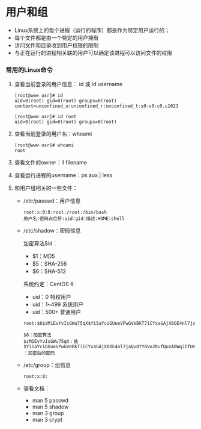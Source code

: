 # 用户和组

- Linux系统上的每个进程（运行的程序）都是作为特定用户运行的；
- 每个文件都是由一个特定的用户拥有
- 访问文件和目录收到用户权限的限制
- 与正在运行的进程相关联的用户可以确定该进程可以访问文件的权限

### 常用的Linux命令

1. 查看当前登录的用户信息： id 或 id username

   ```
   [root@www usr]# id
   uid=0(root) gid=0(root) groups=0(root) context=unconfined_u:unconfined_r:unconfined_t:s0-s0:c0.c1023
   
   [root@www usr]# id root
   uid=0(root) gid=0(root) groups=0(root)
   ```

2. 查看当前登录的用户名：whoami

   ```
   [root@www usr]# whoami
   root
   ```

3. 查看文件的owner：ll filename

4. 查看运行进程的username：ps aux | less

5. 和用户组相关的一些文件：

   - /etc/passwd：用户信息

     ```
     root:x:0:0:root:/root:/bin/bash
     用户名:密码占位符:uid:gid:描述:HOME:shell
     ```

   - /etc/shadow：密码信息

     加密算法$id：

     - $1：MD5
     - $5：SHA-256
     - $6：SHA-512

     系统约定：CentOS 6

     - uid：0 特权用户
     - uid：1~499 系统用户
     - uid：500+ 普通用户

     ```
     root:$6$zM1EvYvIsGWu75qX$YiSaYciGUueVPwGVeBkT7iCYxaGAjX8OE4nl7jaQv8tY8Vo2RufQuoA0WqJIfUn4erL8fPuewD5p25gOkj/pG/::0:99999:7:::
     
     $6：加密算法
     $zM1EvYvIsGWu75qX：盐
     $YiSaYciGUueVPwGVeBkT7iCYxaGAjX8OE4nl7jaQv8tY8Vo2RufQuoA0WqJIfUn4erL8fPuewD5p25gOkj/pG/ ：加密后的密码
     ```

   - /etc/group：组信息

     ```
     root:x:0:
     ```

   - 查看文档：
     - man 5 passwd
     - man 5 shadow
     - man 3 group
     - man 3 crypt